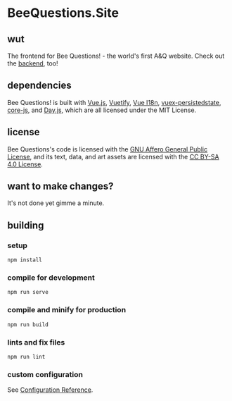 # BeeQuestions.Site

## wut
The frontend for Bee Questions! - the world's first A&Q website. Check out the [backend](https://github.com/HauntedBees/BeeQuestions.API/), too!

## dependencies
Bee Questions! is built with [Vue.js](https://vuejs.org/), [Vuetify](https://vuetifyjs.com/en/), [Vue I18n](https://kazupon.github.io/vue-i18n/), [vuex-persistedstate](https://www.npmjs.com/package/vuex-persistedstate), [core-js](https://www.npmjs.com/package/core-js), and [Day.js](https://day.js.org/), which are all licensed under the MIT License.

## license
Bee Questions's code is licensed with the [GNU Affero General Public License](https://www.gnu.org/licenses/agpl-3.0.en.html), and its text, data, and art assets are licensed with the [CC BY-SA 4.0 License](https://creativecommons.org/licenses/by-sa/4.0/legalcode).

## want to make changes?
It's not done yet gimme a minute.

## building

### setup
```
npm install
```

### compile for development
```
npm run serve
```

### compile and minify for production
```
npm run build
```

### lints and fix files
```
npm run lint
```

### custom configuration
See [Configuration Reference](https://cli.vuejs.org/config/).